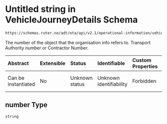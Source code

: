 # Untitled string in VehicleJourneyDetails Schema

```txt
https://schemas.ruter.no/adt/ota/api/v2.1/operational-information/vehicle-journey-details.json#/definitions/organisationInfo/properties/number
```

The number of the object that the organisation info refers to. Transport Authority number or Contractor Number.

| Abstract            | Extensible | Status         | Identifiable            | Custom Properties | Additional Properties | Access Restrictions | Defined In                                                                                                                |
| :------------------ | :--------- | :------------- | :---------------------- | :---------------- | :-------------------- | :------------------ | :------------------------------------------------------------------------------------------------------------------------ |
| Can be instantiated | No         | Unknown status | Unknown identifiability | Forbidden         | Allowed               | none                | [vehicle-journey-details.json*](../../schema/operational-information/vehicle-journey-details.json "open original schema") |

## number Type

`string`
